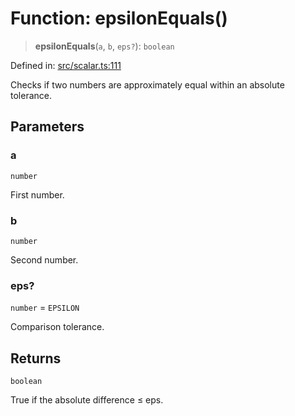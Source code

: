 # Function: epsilonEquals()

> **epsilonEquals**(`a`, `b`, `eps?`): `boolean`

Defined in: [src/scalar.ts:111](https://github.com/rndelpuerto/lenguados/blob/3db26e60cf924a3f02d7d869c59509fd2fa87c96/packages/math2d/src/scalar.ts#L111)

Checks if two numbers are approximately equal within an absolute tolerance.

## Parameters

### a

`number`

First number.

### b

`number`

Second number.

### eps?

`number` = `EPSILON`

Comparison tolerance.

## Returns

`boolean`

True if the absolute difference ≤ eps.
